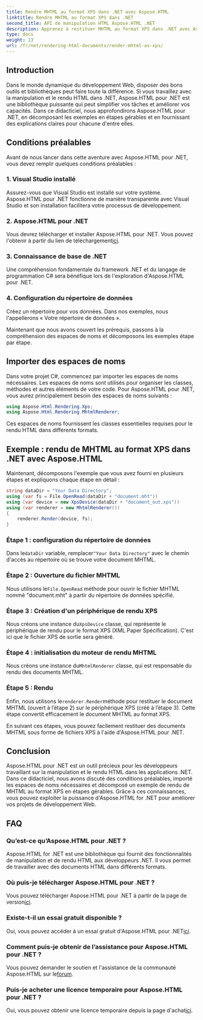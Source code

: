 ```yaml
---
title: Rendre MHTML au format XPS dans .NET avec Aspose.HTML
linktitle: Rendre MHTML au format XPS dans .NET
second_title: API de manipulation HTML Aspose.HTML .NET
description: Apprenez à restituer MHTML au format XPS dans .NET avec Aspose.HTML. Améliorez vos compétences en manipulation HTML et boostez vos projets de développement web !
type: docs
weight: 13
url: /fr/net/rendering-html-documents/render-mhtml-as-xps/
---
```

## Introduction

Dans le monde dynamique du développement Web, disposer des bons outils et bibliothèques peut faire toute la différence. Si vous travaillez avec la manipulation et le rendu HTML dans .NET, Aspose.HTML pour .NET est une bibliothèque puissante qui peut simplifier vos tâches et améliorer vos capacités. Dans ce didacticiel, nous approfondirons Aspose.HTML pour .NET, en décomposant les exemples en étapes gérables et en fournissant des explications claires pour chacune d'entre elles.

## Conditions préalables

Avant de nous lancer dans cette aventure avec Aspose.HTML pour .NET, vous devez remplir quelques conditions préalables :

### 1. Visual Studio installé

Assurez-vous que Visual Studio est installé sur votre système. Aspose.HTML pour .NET fonctionne de manière transparente avec Visual Studio et son installation facilitera votre processus de développement.

### 2. Aspose.HTML pour .NET

 Vous devrez télécharger et installer Aspose.HTML pour .NET. Vous pouvez l'obtenir à partir du lien de téléchargement[ici](https://releases.aspose.com/html/net/).

### 3. Connaissance de base de .NET

Une compréhension fondamentale du framework .NET et du langage de programmation C# sera bénéfique lors de l'exploration d'Aspose.HTML pour .NET.

### 4. Configuration du répertoire de données

Créez un répertoire pour vos données. Dans nos exemples, nous l'appellerons « Votre répertoire de données ».

Maintenant que nous avons couvert les prérequis, passons à la compréhension des espaces de noms et décomposons les exemples étape par étape.

## Importer des espaces de noms

Dans votre projet C#, commencez par importer les espaces de noms nécessaires. Les espaces de noms sont utilisés pour organiser les classes, méthodes et autres éléments de votre code. Pour Aspose.HTML pour .NET, vous aurez principalement besoin des espaces de noms suivants :

```csharp
using Aspose.Html.Rendering.Xps;
using Aspose.Html.Rendering.MhtmlRenderer;
```

Ces espaces de noms fournissent les classes essentielles requises pour le rendu HTML dans différents formats.

## Exemple : rendu de MHTML au format XPS dans .NET avec Aspose.HTML

Maintenant, décomposons l'exemple que vous avez fourni en plusieurs étapes et expliquons chaque étape en détail :

```csharp
string dataDir = "Your Data Directory";
using (var fs = File.OpenRead(dataDir + "document.mht"))
using (var device = new XpsDevice(dataDir + "document_out.xps"))
using (var renderer = new MhtmlRenderer())
{
    renderer.Render(device, fs);
}
```

### Étape 1 : configuration du répertoire de données

 Dans le`dataDir` variable, remplacer`"Your Data Directory"` avec le chemin d'accès au répertoire où se trouve votre document MHTML.

### Étape 2 : Ouverture du fichier MHTML

 Nous utilisons le`File.OpenRead` méthode pour ouvrir le fichier MHTML nommé "document.mht" à partir du répertoire de données spécifié.

### Étape 3 : Création d'un périphérique de rendu XPS

 Nous créons une instance du`XpsDevice` classe, qui représente le périphérique de rendu pour le format XPS (XML Paper Spécification). C'est ici que le fichier XPS de sortie sera généré.

### Étape 4 : initialisation du moteur de rendu MHTML

 Nous créons une instance du`MhtmlRenderer` classe, qui est responsable du rendu des documents MHTML.

### Étape 5 : Rendu

 Enfin, nous utilisons le`renderer.Render`méthode pour restituer le document MHTML (ouvert à l’étape 2) sur le périphérique XPS (créé à l’étape 3). Cette étape convertit efficacement le document MHTML au format XPS.

En suivant ces étapes, vous pouvez facilement restituer des documents MHTML sous forme de fichiers XPS à l'aide d'Aspose.HTML pour .NET.

## Conclusion

Aspose.HTML pour .NET est un outil précieux pour les développeurs travaillant sur la manipulation et le rendu HTML dans les applications .NET. Dans ce didacticiel, nous avons discuté des conditions préalables, importé les espaces de noms nécessaires et décomposé un exemple de rendu de MHTML au format XPS en étapes gérables. Grâce à ces connaissances, vous pouvez exploiter la puissance d'Aspose.HTML for .NET pour améliorer vos projets de développement Web.

## FAQ

### Qu’est-ce qu’Aspose.HTML pour .NET ?
Aspose.HTML for .NET est une bibliothèque qui fournit des fonctionnalités de manipulation et de rendu HTML aux développeurs .NET. Il vous permet de travailler avec des documents HTML dans différents formats.

### Où puis-je télécharger Aspose.HTML pour .NET ?
 Vous pouvez télécharger Aspose.HTML pour .NET à partir de la page de version[ici](https://releases.aspose.com/html/net/).

### Existe-t-il un essai gratuit disponible ?
 Oui, vous pouvez accéder à un essai gratuit d'Aspose.HTML pour .NET[ici](https://releases.aspose.com/).

### Comment puis-je obtenir de l’assistance pour Aspose.HTML pour .NET ?
Vous pouvez demander le soutien et l'assistance de la communauté Aspose.HTML sur le[forum](https://forum.aspose.com/).

### Puis-je acheter une licence temporaire pour Aspose.HTML pour .NET ?
 Oui, vous pouvez obtenir une licence temporaire depuis la page d'achat[ici](https://purchase.aspose.com/temporary-license/).